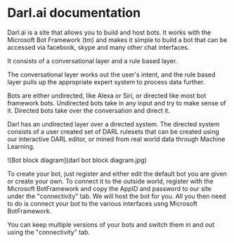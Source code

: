 Darl.ai documentation
=====================
Darl.ai is a site that allows you to build and host bots.
It works with the Microsoft Bot Framework (tm) and makes it simple to build a bot that can be accessed via facebook, skype and many other chat interfaces.

It consists of a conversational layer and a rule based layer.

The conversational layer works out the user's intent, and the rule based layer pulls up the appropriate expert system to process data further.

Bots are either undirected, like Alexa or Siri, or directed like most bot framework bots. Undirected bots take in any input and try to make sense of it. Directed bots take over the conversation and direct it.

Darl has an undirected layer over a directed system.
The directed system consists of a user created set of DARL rulesets that can be created using our interactive DARL editor, or mined from real world data through Machine Learning.

![Bot block diagram](darl bot block diagram.jpg)

To create your bot, just register and either edit the default bot you are given or create your own. To connect it to the outside world, register with the Microsoft BotFramework and copy the AppID and password to our site under the "connectivity" tab.
We will host the bot for you. 
All you then need to do is connect your bot to the various interfaces usng Microsoft BotFramework.

You can keep multiple versions of your bots and switch them in and out using the "connectivity" tab.

